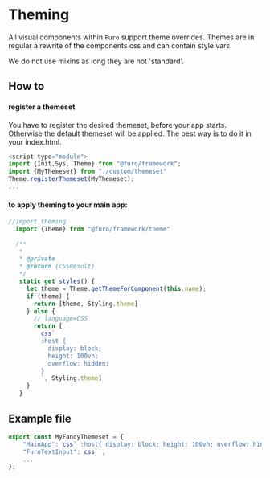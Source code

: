 # Theming

All visual components within `Furo` support theme overrides.
Themes are in regular a rewrite of the components css and can contain style vars. 

We do not use mixins as long they are not 'standard'.

## How to

#### register a themeset
You have to register the desired themeset, before your app starts. 
Otherwise the default themeset will be applied. The best way is to do it in your index.html.

``` javascript
<script type="module">
import {Init,Sys, Theme} from "@furo/framework";       
import {MyThemeset} from "./custom/themeset"
Theme.registerThemeset(MyThemeset);
...
```

#### to apply theming to your main app:
     
``` javascript
//import theming
  import {Theme} from "@furo/framework/theme"
      
  /**
   *
   * @private
   * @return {CSSResult} 
   */
   static get styles() {
     let theme = Theme.getThemeForComponent(this.name);
     if (theme) {
       return [theme, Styling.theme]
     } else {
       // language=CSS
       return [
         css`
         :host {
           display: block;
           height: 100vh;
           overflow: hidden;
         }
         `, Styling.theme]
     }
   }
```

## Example file

```javascript
export const MyFancyThemeset = {
    "MainApp": css` :host{ display: block; height: 100vh; overflow: hidden;}`,
    "FuroTextInput": css``,
    ...
};
```
